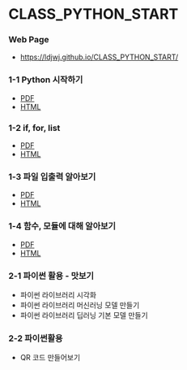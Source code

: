 # CLASS_PYTHON_START

### Web Page 
 * https://ldjwj.github.io/CLASS_PYTHON_START/

### 
### 1-1 Python 시작하기
 * [PDF](https://ldjwj.github.io/CLASS_PYTHON_START/01_python_start.pdf)
 * [HTML](https://ldjwj.github.io/CLASS_PYTHON_START/01_python_start.html)


### 1-2 if, for, list
 * [PDF](https://ldjwj.github.io/CLASS_PYTHON_START/03_python_start_file.pdf)
 * [HTML](https://ldjwj.github.io/CLASS_PYTHON_START/02_python_start_if_for_list.html)


### 1-3 파일 입출력 알아보기
 * [PDF](https://ldjwj.github.io/CLASS_PYTHON_START/03_python_start_file.pdf)
 * [HTML](https://ldjwj.github.io/CLASS_PYTHON_START/03_python_start_file.html)


### 1-4 함수, 모듈에 대해 알아보기
 * [PDF](https://ldjwj.github.io/CLASS_PYTHON_START/04_python_start__fnc_module.pdf)
 * [HTML](https://ldjwj.github.io/CLASS_PYTHON_START/03_python_start_file.html)

### 2-1 파이썬 활용 - 맛보기
 * 파이썬 라이브러리 시각화
 * 파이썬 라이브러리 머신러닝 모델 만들기
 * 파이썬 라이브러리 딥러닝 기본 모델 만들기

### 2-2 파이썬활용
  - QR 코드 만들어보기



